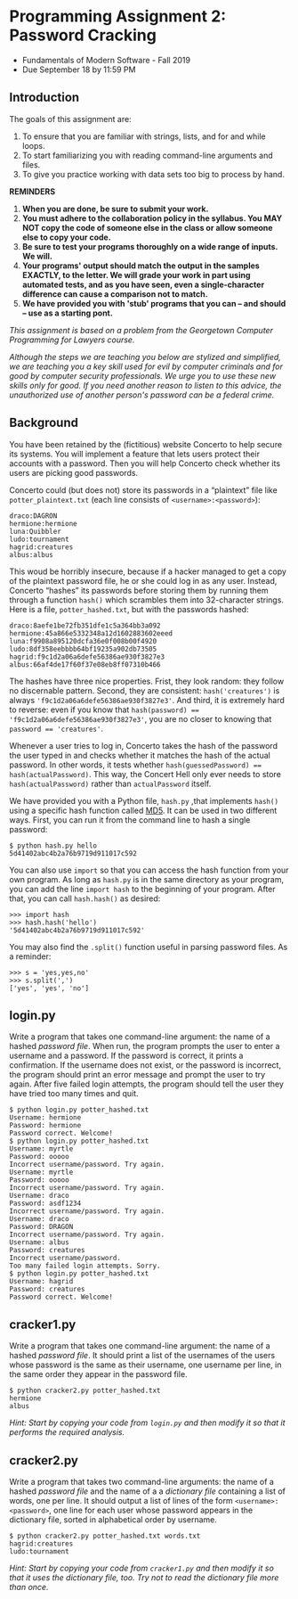 
<div class="rendered-markdown"><h1>Programming Assignment 2: Password Cracking</h1>
<ul>
<li>Fundamentals of Modern Software - Fall 2019</li>
<li>Due September 18 by 11:59 PM</li>
</ul>
<h2>Introduction</h2>
<p>The goals of this assignment are:</p>
<ol>
<li>To ensure that you are familiar with strings, lists, and for and while loops.</li>
<li>To start familiarizing you with reading command-line arguments and files.</li>
<li>To give you practice working with data sets too big to process by hand.</li>
</ol>
<p><strong>REMINDERS</strong></p>
<ol>
<li><strong>When you are done, be sure to submit your work.</strong></li>
<li><strong>You must adhere to the collaboration policy in the syllabus. You MAY NOT copy the code of someone else in the class or allow someone else to copy your code.</strong></li>
<li><strong>Be sure to test your programs thoroughly on a wide range of inputs. We will.</strong></li>
<li><strong>Your programs' output should match the output in the samples EXACTLY, to the letter. We will grade your work in part using automated tests, and as you have seen, even a single-character difference can cause a comparison not to match.</strong></li>
<li><strong>We have provided you with 'stub' programs that you can &ndash; and should &ndash; use as a starting pont.</strong></li>
</ol>
<p><em>This assignment is based on a problem from the Georgetown Computer Programming for Lawyers course.</em></p>
<p><em>Although the steps we are teaching you below are stylized and simplified, we are teaching you a key skill used for evil by computer criminals and for good by computer security professionals. We urge you to use these new skills only for good. If you need another reason to listen to this advice, the unauthorized use of another person's password can be a federal crime.</em></p>
<h2>Background</h2>
<p>You have been retained by the (fictitious) website Concerto to help secure its systems. You will implement a feature that lets users protect their accounts with a password.  Then you will help Concerto check whether its users are picking good passwords.</p>
<p>Concerto could (but does not) store its passwords in a &ldquo;plaintext&rdquo; file like <code>potter_plaintext.txt</code> (each line consists of <code>&lt;username&gt;:&lt;password&gt;</code>):</p>
<pre><code>draco:DAGRON
hermione:hermione
luna:Quibbler
ludo:tournament
hagrid:creatures
albus:albus
</code></pre>
<p>This woud be horribly insecure, because if a hacker managed to get a copy of the plaintext password file, he or she could log in as any user. Instead, Concerto  &ldquo;hashes&rdquo; its passwords before storing them by running them through a function <code>hash()</code> which scrambles them into 32-character strings. Here is a file, <code>potter_hashed.txt</code>, but with the passwords hashed:</p>
<pre><code>draco:8aefe1be72fb351dfe1c5a364bb3a092
hermione:45a866e5332348a12d1602883602eeed
luna:f9908a895120dcfa36e0f008b00f4920
ludo:8df358eebbbb64bf19235a902db73505
hagrid:f9c1d2a06a6defe56386ae930f3827e3
albus:66af4de17f60f37e08eb8ff07310b466
</code></pre>
<p>The hashes have three nice properties. Frist, they look random: they follow no discernable pattern. Second, they are consistent: <code>hash('creatures')</code> is always <code>'f9c1d2a06a6defe56386ae930f3827e3'</code>. And third, it is extremely hard to reverse: even if you know that <code>hash(password) == 'f9c1d2a06a6defe56386ae930f3827e3'</code>, you are no closer to knowing that <code>password == 'creatures'</code>.</p>
<p>Whenever a user tries to log in, Concerto takes the hash of the password the user typed in and checks whether it matches the hash of the actual password. In other words, it tests whether <code>hash(guessedPassword) == hash(actualPassword)</code>. This way, the Concert Hell only ever needs to store <code>hash(actualPassword)</code> rather than <code>actualPassword</code> itself.</p>
<p>We have provided you with a Python file, <code>hash.py</code> ,that implements <code>hash()</code> using a specific hash function called <a href="https://en.wikipedia.org/wiki/MD5">MD5</a>. It can be used in two different ways. First, you can run it from the command line to hash a single password:</p>
<pre><code>$ python hash.py hello
5d41402abc4b2a76b9719d911017c592
</code></pre>
<p>You can also use <code>import</code> so that you can access the hash function from your own program. As long as <code>hash.py</code> is in the same directory as your program, you can  add the line <code>import hash</code> to the beginning of your program. After that, you can call <code>hash.hash()</code> as desired:</p>
<pre><code>&gt;&gt;&gt; import hash
&gt;&gt;&gt; hash.hash('hello')
'5d41402abc4b2a76b9719d911017c592'
</code></pre>
<p>You may also find the <code>.split()</code> function useful in parsing password files. As a reminder:</p>
<pre><code>&gt;&gt;&gt; s = 'yes,yes,no'
&gt;&gt;&gt; s.split(',')
['yes', 'yes', 'no']
</code></pre>
<h2>login.py</h2>
<p>Write a program that takes one command-line argument: the name of a hashed <em>password file</em>.  When run, the program prompts the user to enter a username and a password.  If the password is correct, it prints a confirmation.  If the username does not exist, or the password is incorrect, the program should print an error message and prompt the user to try again.  After five failed login attempts, the program should tell the user they have tried too many times and quit.</p>
<pre><code>$ python login.py potter_hashed.txt
Username: hermione
Password: hermione
Password correct. Welcome!
$ python login.py potter_hashed.txt
Username: myrtle
Password: ooooo
Incorrect username/password. Try again.
Username: myrtle
Password: ooooo
Incorrect username/password. Try again.
Username: draco
Password: asdf1234
Incorrect username/password. Try again.
Username: draco
Password: DRAGON
Incorrect username/password. Try again.
Username: albus
Password: creatures
Incorrect username/password.
Too many failed login attempts. Sorry.
$ python login.py potter_hashed.txt
Username: hagrid
Password: creatures   
Password correct. Welcome!
</code></pre>
<h2>cracker1.py</h2>
<p>Write a program that takes one command-line argument: the name of a hashed <em>password file</em>. It should print a list of the usernames of the users whose password is the same as their username, one username per line, in the same order they appear in the password file.</p>
<pre><code>$ python cracker2.py potter_hashed.txt
hermione
albus
</code></pre>
<p><em>Hint: Start by copying your code from <code>login.py</code> and then modify it so that it performs the required analysis.</em></p>
<h2>cracker2.py</h2>
<p>Write a program that takes two command-line arguments: the name of a hashed <em>password file</em> and the name of a a <em>dictionary file</em> containing a list of words, one per line. It should output a list of lines of the form <code>&lt;username&gt;:&lt;password&gt;</code>, one line for each user whose password appears in the dictionary file, sorted in alphabetical order by username.</p>
<pre><code>$ python cracker2.py potter_hashed.txt words.txt
hagrid:creatures
ludo:tournament
</code></pre>
<p><em>Hint: Start by copying your code from <code>cracker1.py</code> and then modify it so that it uses the dictionary file, too. Try not to read the dictionary file more than once.</em></p>
</div>
